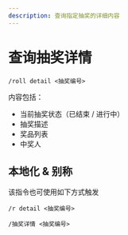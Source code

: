 ```yaml
---
description: 查询指定抽奖的详细内容
---
```


# 查询抽奖详情

```
/roll detail <抽奖编号>
```

内容包括：

* 当前抽奖状态（已结束 / 进行中）
* 抽奖描述
* 奖品列表
* 中奖人

## 本地化 & 别称

该指令也可使用如下方式触发

```
/r detail <抽奖编号>

/抽奖详情 <抽奖编号>
```
